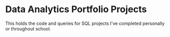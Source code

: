# Data Analytics Portfolio Projects

This holds the code and queries for SQL projects I've completed personally or throughout school.
